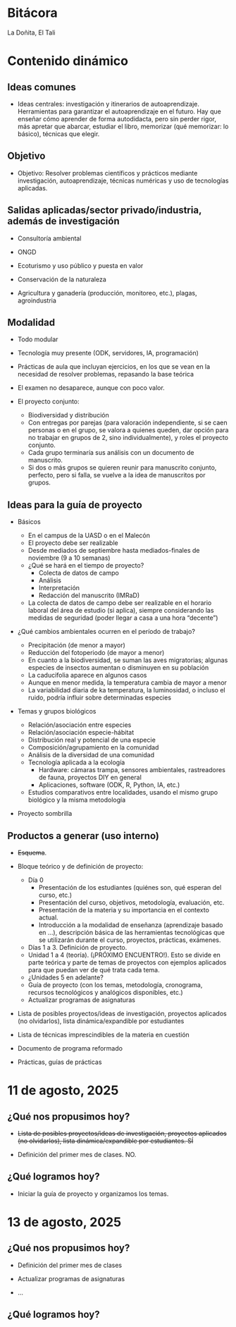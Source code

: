 Bitácora
================
La Doñita, El Tali

# Contenido dinámico

## Ideas comunes

- Ideas centrales: investigación y itinerarios de autoaprendizaje.
  Herramientas para garantizar el autoaprendizaje en el futuro. Hay que
  enseñar cómo aprender de forma autodidacta, pero sin perder rigor, más
  apretar que abarcar, estudiar el libro, memorizar (qué memorizar: lo
  básico), técnicas que elegir.

## Objetivo

- Objetivo: Resolver problemas científicos y prácticos mediante
  investigación, autoaprendizaje, técnicas numéricas y uso de
  tecnologías aplicadas.

## Salidas aplicadas/sector privado/industria, además de investigación

- Consultoría ambiental

- ONGD

- Ecoturismo y uso público y puesta en valor

- Conservación de la naturaleza

- Agricultura y ganadería (producción, monitoreo, etc.), plagas,
  agroindustria

## Modalidad

- Todo modular

- Tecnología muy presente (ODK, servidores, IA, programación)

- Prácticas de aula que incluyan ejercicios, en los que se vean en la
  necesidad de resolver problemas, repasando la base teórica

- El examen no desaparece, aunque con poco valor.

- El proyecto conjunto:

  - Biodiversidad y distribución
  - Con entregas por parejas (para valoración independiente, si se caen
    personas o en el grupo, se valora a quienes queden, dar opción para
    no trabajar en grupos de 2, sino individualmente), y roles el
    proyecto conjunto.
  - Cada grupo terminaría sus análisis con un documento de manuscrito.
  - Si dos o más grupos se quieren reunir para manuscrito conjunto,
    perfecto, pero si falla, se vuelve a la idea de manuscritos por
    grupos.

## Ideas para la guía de proyecto

<!-- - ¿Qué se espera del proyecto? -->
<!--   - Que los estudiantes aprendan a trabajar en equipo, a organizarse, a planificar, a realizar una colecta de datos de campo, a analizar e interpretar los datos, y a redactar un manuscrito científico. -->
<!--   - Que los estudiantes aprendan a utilizar herramientas tecnológicas para la colecta y análisis de datos. -->
<!--   - Que los estudiantes desarrollen habilidades de comunicación científica. -->

- Básicos

  - En el campus de la UASD o en el Malecón
  - El proyecto debe ser realizable
  - Desde mediados de septiembre hasta mediados-finales de noviembre (9
    a 10 semanas)
  - ¿Qué se hará en el tiempo de proyecto?
    - Colecta de datos de campo
    - Análisis
    - Interpretación
    - Redacción del manuscrito (IMRaD)
  - La colecta de datos de campo debe ser realizable en el horario
    laboral del área de estudio (si aplica), siempre considerando las
    medidas de seguridad (poder llegar a casa a una hora “decente”)

- ¿Qué cambios ambientales ocurren en el período de trabajo?

  - Precipitación (de menor a mayor)
  - Reducción del fotoperiodo (de mayor a menor)
  - En cuanto a la biodiversidad, se suman las aves migratorias; algunas
    especies de insectos aumentan o disminuyen en su población
  - La caducifolia aparece en algunos casos
  - Aunque en menor medida, la temperatura cambia de mayor a menor
  - La variabilidad diaria de ka temperatura, la luminosidad, o incluso
    el ruido, podría influir sobre determinadas especies

- Temas y grupos biológicos

  - Relación/asociación entre especies
  - Relación/asociación especie-hábitat
  - Distribución real y potencial de una especie
  - Composición/agrupamiento en la comunidad
  - Análisis de la diversidad de una comunidad
  - Tecnología aplicada a la ecología
    - Hardware: cámaras trampa, sensores ambientales, rastreadores de
      fauna, proyectos DIY en general
    - Aplicaciones, software (ODK, R, Python, IA, etc.)
  - Estudios comparativos entre localidades, usando el mismo grupo
    biológico y la misma metodología

- Proyecto sombrilla

## Productos a generar (uso interno)

- ~~Esquema~~.

- Bloque teórico y de definición de proyecto:

  - Día 0
    - Presentación de los estudiantes (quiénes son, qué esperan del
      curso, etc.)
    - Presentación del curso, objetivos, metodología, evaluación, etc.
    - Presentación de la materia y su importancia en el contexto actual.
    - Introducción a la modalidad de enseñanza (aprendizaje basado en
      …), descripción básica de las herramientas tecnológicas que se
      utilizarán durante el curso, proyectos, prácticas, exámenes.
  - Días 1 a 3. Definición de proyecto.
  - Unidad 1 a 4 (teoría). (¡PRÓXIMO ENCUENTRO!). Esto se divide en
    parte teórica y parte de temas de proyectos con ejemplos aplicados
    para que puedan ver de qué trata cada tema.
  - ¿Unidades 5 en adelante?
  - Guía de proyecto (con los temas, metodología, cronograma, recursos
    tecnológicos y analógicos disponibles, etc.)
  - Actualizar programas de asignaturas

- Lista de posibles proyectos/ideas de investigación, proyectos
  aplicados (no olvidarlos), lista dinámica/expandible por estudiantes

- Lista de técnicas imprescindibles de la materia en cuestión

- Documento de programa reformado

- Prácticas, guías de prácticas

# 11 de agosto, 2025

## ¿Qué nos propusimos hoy?

- ~~Lista de posibles proyectos/ideas de investigación, proyectos
  aplicados (no olvidarlos), lista dinámica/expandible por estudiantes.
  SÍ~~

- Definición del primer mes de clases. NO.

## ¿Qué logramos hoy?

- Iniciar la guía de proyecto y organizamos los temas.

# 13 de agosto, 2025

## ¿Qué nos propusimos hoy?

- Definición del primer mes de clases

- Actualizar programas de asignaturas

- …

## ¿Qué logramos hoy?
